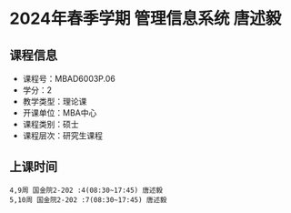 # 2024年春季学期 管理信息系统 唐述毅






## 课程信息

- 课程号：MBAD6003P.06
- 学分：2
- 教学类型：理论课
- 开课单位：MBA中心
- 课程类别：硕士
- 课程层次：研究生课程

## 上课时间

```
4,9周 国金院2-202 :4(08:30~17:45) 唐述毅
5,10周 国金院2-202 :7(08:30~17:45) 唐述毅
```

